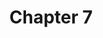 ---
title: Chapter 7
description: Publishing documentation
layout: ../../layouts/MainLayout.astro
---